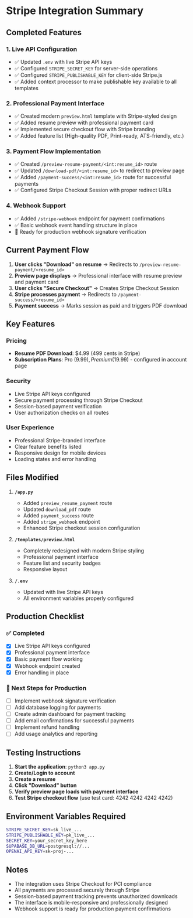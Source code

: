 # Stripe Integration Summary

## Completed Features

### 1. **Live API Configuration**
- ✅ Updated `.env` with live Stripe API keys
- ✅ Configured `STRIPE_SECRET_KEY` for server-side operations
- ✅ Configured `STRIPE_PUBLISHABLE_KEY` for client-side Stripe.js
- ✅ Added context processor to make publishable key available to all templates

### 2. **Professional Payment Interface**
- ✅ Created modern `preview.html` template with Stripe-styled design
- ✅ Added resume preview with professional payment card
- ✅ Implemented secure checkout flow with Stripe branding
- ✅ Added feature list (High-quality PDF, Print-ready, ATS-friendly, etc.)

### 3. **Payment Flow Implementation**
- ✅ Created `/preview-resume-payment/<int:resume_id>` route
- ✅ Updated `/download-pdf/<int:resume_id>` to redirect to preview page
- ✅ Added `/payment-success/<int:resume_id>` route for successful payments
- ✅ Configured Stripe Checkout Session with proper redirect URLs

### 4. **Webhook Support**
- ✅ Added `/stripe-webhook` endpoint for payment confirmations
- ✅ Basic webhook event handling structure in place
- 🔄 Ready for production webhook signature verification

## Current Payment Flow

1. **User clicks "Download" on resume** → Redirects to `/preview-resume-payment/<resume_id>`
2. **Preview page displays** → Professional interface with resume preview and payment card
3. **User clicks "Secure Checkout"** → Creates Stripe Checkout Session
4. **Stripe processes payment** → Redirects to `/payment-success/<resume_id>`
5. **Payment success** → Marks session as paid and triggers PDF download

## Key Features

### Pricing
- **Resume PDF Download**: $4.99 (499 cents in Stripe)
- **Subscription Plans**: Pro ($9.99), Premium ($19.99) - configured in account page

### Security
- Live Stripe API keys configured
- Secure payment processing through Stripe Checkout
- Session-based payment verification
- User authorization checks on all routes

### User Experience
- Professional Stripe-branded interface
- Clear feature benefits listed
- Responsive design for mobile devices
- Loading states and error handling

## Files Modified

1. **`/app.py`**
   - Added `preview_resume_payment` route
   - Updated `download_pdf` route
   - Added `payment_success` route  
   - Added `stripe_webhook` endpoint
   - Enhanced Stripe checkout session configuration

2. **`/templates/preview.html`**
   - Completely redesigned with modern Stripe styling
   - Professional payment interface
   - Feature list and security badges
   - Responsive layout

3. **`/.env`**
   - Updated with live Stripe API keys
   - All environment variables properly configured

## Production Checklist

### ✅ Completed
- [x] Live Stripe API keys configured
- [x] Professional payment interface
- [x] Basic payment flow working
- [x] Webhook endpoint created
- [x] Error handling in place

### 🔄 Next Steps for Production
- [ ] Implement webhook signature verification
- [ ] Add database logging for payments
- [ ] Create admin dashboard for payment tracking
- [ ] Add email confirmations for successful payments
- [ ] Implement refund handling
- [ ] Add usage analytics and reporting

## Testing Instructions

1. **Start the application**: `python3 app.py`
2. **Create/Login to account**
3. **Create a resume**
4. **Click "Download" button**
5. **Verify preview page loads with payment interface**
6. **Test Stripe checkout flow** (use test card: 4242 4242 4242 4242)

## Environment Variables Required

```bash
STRIPE_SECRET_KEY=sk_live_...
STRIPE_PUBLISHABLE_KEY=pk_live_...
SECRET_KEY=your_secret_key_here
SUPABASE_DB_URL=postgresql://...
OPENAI_API_KEY=sk-proj-...
```

## Notes

- The integration uses Stripe Checkout for PCI compliance
- All payments are processed securely through Stripe
- Session-based payment tracking prevents unauthorized downloads
- The interface is mobile-responsive and professionally designed
- Webhook support is ready for production payment confirmations
